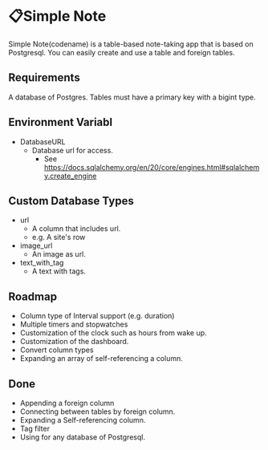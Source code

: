 # 📋Simple Note
Simple Note(codename) is a table-based note-taking app that is based on Postgresql. You can easily create and use a table and foreign tables.

## Requirements
A database of Postgres.
Tables must have a primary key with a bigint type.

## Environment Variabl
- DatabaseURL
    - Database url for access.
        - See https://docs.sqlalchemy.org/en/20/core/engines.html#sqlalchemy.create_engine

## Custom Database Types
- url
    - A column that includes url.
    - e.g. A site's row
- image_url
    - An image as url.
- text_with_tag
    - A text with tags.


## Roadmap
- Column type of Interval support (e.g. duration)
- Multiple timers and stopwatches
- Customization of the clock such as hours from wake up.
- Customization of the dashboard.
- Convert column types
- Expanding an array of self-referencing a column.

## Done
- Appending a foreign column
- Connecting between tables by foreign column.
- Expanding a Self-referencing column. 
- Tag filter 
- Using for any database of Postgresql. 
